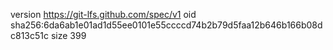 version https://git-lfs.github.com/spec/v1
oid sha256:6da6ab1e01ad1d55ee0101e55ccccd74b2b79d5faa12b646b166b08dc813c51c
size 399
